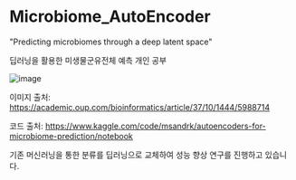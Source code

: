 # Microbiome_AutoEncoder
"Predicting microbiomes through a deep latent space"


딥러닝을 활용한 미생물군유전체 예측 개인 공부

![image](https://user-images.githubusercontent.com/71765587/197217992-66c7c988-1bf5-4814-b927-311ab111c752.png)

이미지 출처: https://academic.oup.com/bioinformatics/article/37/10/1444/5988714

코드 출처: https://www.kaggle.com/code/msandrk/autoencoders-for-microbiome-prediction/notebook

기존 머신러닝을 통한 분류를 딥러닝으로 교체하여 성능 향상 연구를 진행하고 있습니다.
